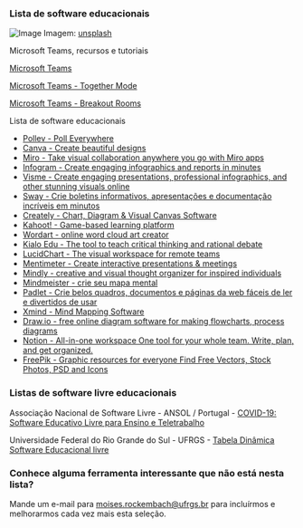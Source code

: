 ### Lista de software educacionais 

![Image](https://images.unsplash.com/photo-1586699024673-eb0c0e85528e?ixlib=rb-1.2.1&ixid=eyJhcHBfaWQiOjEyMDd9&auto=format&fit=crop&w=1381&q=80)
Imagem: [unsplash](https://unsplash.com/photos/H9LS95WL8tM)

Microsoft Teams, recursos e tutoriais

[Microsoft Teams](https://www.microsoft.com/pt-br/microsoft-365/microsoft-teams/free)

[Microsoft Teams - Together Mode](https://www.youtube.com/watch?v=IFt4NF_gFQY)

[Microsoft Teams - Breakout Rooms](https://www.youtube.com/watch?v=d_iD5PLgr08)

Lista de software educacionais

- [Pollev - Poll Everywhere](https://pollev.com)
- [Canva - Create beautiful designs](https://www.canva.com)
- [Miro - Take visual collaboration anywhere you go with Miro apps](https://miro.com)
- [Infogram - Create engaging infographics and reports in minutes](https://infogram.com)
- [Visme - Create engaging presentations, professional infographics, and other stunning visuals online](https://www.visme.co)
- [Sway - Crie boletins informativos, apresentações e documentação incríveis em minutos](https://sway.office.com)
- [Creately - Chart, Diagram & Visual Canvas Software](https://creately.com)
- [Kahoot! - Game-based learning platform](https://kahoot.com)
- [Wordart - online word cloud art creator](https://wordart.com)
- [Kialo Edu - The tool to teach critical thinking and rational debate](https://www.kialo-edu.com)
- [LucidChart - The visual workspace for remote teams](https://www.lucidchart.com/pages/)
- [Mentimeter - Create interactive presentations & meetings](https://www.mentimeter.com)
- [Mindly - creative and visual thought organizer for inspired individuals](https://www.mindlyapp.com)
- [Mindmeister - crie seu mapa mental](https://www.mindmeister.com/pt)
- [Padlet - Crie belos quadros, documentos e páginas da web fáceis de ler e divertidos de usar](https://padlet.com)
- [Xmind - Mind Mapping Software](https://www.xmind.net)
- [Draw.io - free online diagram software for making flowcharts, process diagrams](https://www.draw.io)
- [Notion - All-in-one workspace One tool for your whole team. Write, plan, and get organized.](http://www.notion.so)
- [FreePik - Graphic resources for everyone Find Free Vectors, Stock Photos, PSD and Icons](http://www.freepik.com)



### Listas de software livre educacionais
Associação Nacional de Software Livre - ANSOL / Portugal - [COVID-19: Software Educativo Livre para Ensino e Teletrabalho](https://covid-19.ansol.org)

Universidade Federal do Rio Grande do Sul - UFRGS - [Tabela Dinâmica Software Educacional livre](https://www.ufrgs.br/soft-livre-edu/wiki/Tabela_Dinâmica_Software_Educacional_livre_-_Português_Europeu)

### Conhece alguma ferramenta interessante que não está nesta lista?
Mande um e-mail para <moises.rockembach@ufrgs.br> para incluírmos e melhorarmos cada vez mais esta seleção. 

